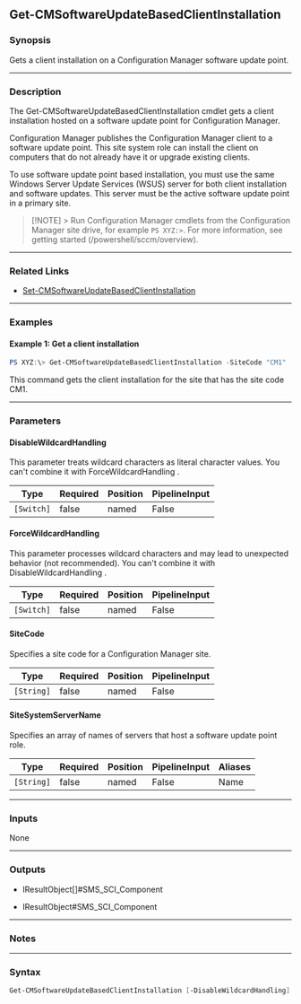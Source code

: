 Get-CMSoftwareUpdateBasedClientInstallation
-------------------------------------------




### Synopsis
Gets a client installation on a Configuration Manager software update point.



---


### Description

The Get-CMSoftwareUpdateBasedClientInstallation cmdlet gets a client installation hosted on a software update point for Configuration Manager.



Configuration Manager publishes the Configuration Manager client to a software update point. This site system role can install the client on computers that do not already have it or upgrade existing clients.



To use software update point based installation, you must use the same Windows Server Update Services (WSUS) server for both client installation and software updates. This server must be the active software update point in a primary site.



> [!NOTE] > Run Configuration Manager cmdlets from the Configuration Manager site drive, for example `PS XYZ:>`. For more information, see getting started (/powershell/sccm/overview).



---


### Related Links
* [Set-CMSoftwareUpdateBasedClientInstallation](Set-CMSoftwareUpdateBasedClientInstallation)





---


### Examples
#### Example 1: Get a client installation
```PowerShell
PS XYZ:\> Get-CMSoftwareUpdateBasedClientInstallation -SiteCode "CM1"
```
This command gets the client installation for the site that has the site code CM1.


---


### Parameters
#### **DisableWildcardHandling**

This parameter treats wildcard characters as literal character values. You can't combine it with ForceWildcardHandling .






|Type      |Required|Position|PipelineInput|
|----------|--------|--------|-------------|
|`[Switch]`|false   |named   |False        |



#### **ForceWildcardHandling**

This parameter processes wildcard characters and may lead to unexpected behavior (not recommended). You can't combine it with DisableWildcardHandling .






|Type      |Required|Position|PipelineInput|
|----------|--------|--------|-------------|
|`[Switch]`|false   |named   |False        |



#### **SiteCode**

Specifies a site code for a Configuration Manager site.






|Type      |Required|Position|PipelineInput|
|----------|--------|--------|-------------|
|`[String]`|false   |named   |False        |



#### **SiteSystemServerName**

Specifies an array of names of servers that host a software update point role.






|Type      |Required|Position|PipelineInput|Aliases|
|----------|--------|--------|-------------|-------|
|`[String]`|false   |named   |False        |Name   |





---


### Inputs
None





---


### Outputs
* IResultObject[]#SMS_SCI_Component


* IResultObject#SMS_SCI_Component






---


### Notes




---


### Syntax
```PowerShell
Get-CMSoftwareUpdateBasedClientInstallation [-DisableWildcardHandling] [-ForceWildcardHandling] [-SiteCode <String>] [-SiteSystemServerName <String>] [<CommonParameters>]
```
